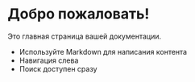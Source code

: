 # Добро пожаловать!

Это главная страница вашей документации.

- Используйте Markdown для написания контента
- Навигация слева
- Поиск доступен сразу


